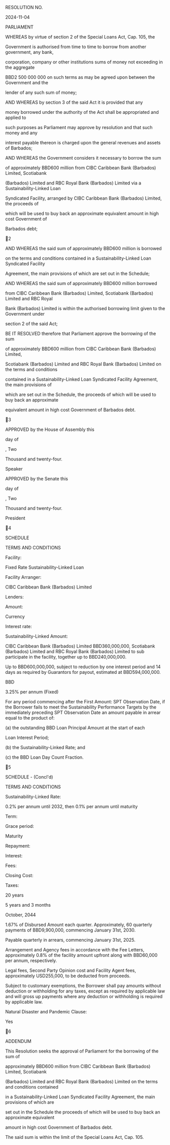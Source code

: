 RESOLUTION NO.

2024-11-04

PARLIAMENT

WHEREAS  by  virtue  of  section  2  of  the  Special  Loans Act,  Cap.  105,  the

Government is authorised from time to time to borrow from another government, any bank,

corporation,  company  or  other  institutions  sums  of  money  not  exceeding  in  the  aggregate

BBD2 500 000 000 on such terms as may be agreed upon between the Government and the

lender of any such sum of money;

AND  WHEREAS  by  section  3  of  the  said  Act  it  is  provided  that  any

money  borrowed  under  the  authority  of  the  Act  shall  be  appropriated  and  applied  to

such  purposes  as  Parliament  may  approve  by  resolution  and  that  such  money  and  any

interest  payable  thereon  is  charged  upon  the  general  revenues  and  assets  of  Barbados;

AND WHEREAS the Government considers it necessary to borrow the sum

of approximately BBD600 million from CIBC Caribbean Bank (Barbados) Limited, Scotiabank

(Barbados) Limited and RBC Royal Bank (Barbados) Limited via a Sustainability-Linked Loan

Syndicated Facility, arranged by CIBC Caribbean Bank (Barbados) Limited, the proceeds of

which will be used to buy back an approximate equivalent amount in high cost Government of

Barbados debt;

2

AND WHEREAS the said sum of approximately BBD600 million is borrowed

on  the  terms  and  conditions  contained  in  a  Sustainability-Linked  Loan  Syndicated  Facility

Agreement, the main provisions of which are set out in the Schedule;

AND WHEREAS the said sum of approximately BBD600 million borrowed

from CIBC Caribbean Bank (Barbados) Limited, Scotiabank (Barbados) Limited and RBC Royal

Bank (Barbados) Limited is within the authorised borrowing limit given to the Government under

section 2 of the said Act;

BE IT RESOLVED therefore that Parliament approve the borrowing of the sum

of  approximately  BBD600  million  from  CIBC  Caribbean  Bank  (Barbados)  Limited,

Scotiabank  (Barbados) Limited and RBC Royal Bank (Barbados) Limited on the terms and conditions

contained in a Sustainability-Linked Loan Syndicated Facility Agreement, the main provisions of

which are set out in the Schedule, the proceeds of which will be used to buy back an approximate

equivalent amount in high cost Government of Barbados debt.

3

APPROVED by the House of Assembly this

day of

, Two

Thousand and twenty-four.

Speaker

APPROVED by the Senate this

day of

, Two

Thousand and twenty-four.

President

4

SCHEDULE

TERMS AND CONDITIONS

Facility:

Fixed Rate Sustainability-Linked Loan

Facility Arranger:

CIBC Caribbean Bank (Barbados) Limited

Lenders:

Amount:

Currency

Interest rate:

Sustainability-Linked
Amount:

CIBC  Caribbean  Bank  (Barbados)  Limited  BBD360,000,000,  Scotiabank
(Barbados) Limited and RBC Royal Bank (Barbados) Limited to sub participate
in the facility, together up to BBD240,000,000.

Up to BBD600,000,000, subject to reduction by one interest period and 14
days as required by Guarantors for payout, estimated at BBD594,000,000.

BBD

3.25% per annum (Fixed)

For any period commencing after the First Amount: SPT Observation Date,
if the Borrower fails to meet the Sustainability Performance Targets by the
immediately preceding SPT Observation Date an amount payable in arrear
equal to the product of:

(a)  the  outstanding  BBD  Loan  Principal  Amount  at  the  start  of  each

Loan Interest Period;

(b)  the Sustainability-Linked Rate; and

(c)  the BBD Loan Day Count Fraction.

5

SCHEDULE - (Concl'd)

TERMS AND CONDITIONS

Sustainability-Linked Rate:

0.2% per annum until 2032, then 0.1% per annum until maturity

Term:

Grace period:

Maturity

Repayment:

Interest:

Fees:

Closing Cost:

Taxes:

20 years

5 years and 3 months

October, 2044

1.67% of Disbursed Amount each quarter.
Approximately,  60  quarterly  payments  of  BBD9,900,000,  commencing
January 31st, 2030.

Payable quarterly in arrears, commencing January 31st, 2025.

Arrangement  and  Agency  fees  in  accordance  with  the  Fee  Letters,
approximately 0.8% of the facility amount upfront along with BBD60,000
per annum, respectively.

Legal fees, Second Party Opinion cost and Facility Agent fees, approximately
USD255,000, to be deducted from proceeds.

Subject to customary exemptions, the Borrower shall pay amounts without
deduction or withholding for any taxes, except as required by applicable law
and will gross up payments where any deduction or withholding is required
by applicable law.

Natural Disaster and Pandemic
Clause:

Yes

6

ADDENDUM

This Resolution seeks the approval of Parliament for the borrowing of the sum of

approximately  BBD600  million  from  CIBC  Caribbean  Bank  (Barbados)  Limited,  Scotiabank

(Barbados) Limited and RBC Royal Bank (Barbados) Limited on the terms and conditions contained

in a Sustainability-Linked Loan Syndicated Facility Agreement, the main provisions of which are

set out in the Schedule the proceeds of which will be used to buy back an approximate equivalent

amount in high cost Government of Barbados debt.

The said sum is within the limit of the Special Loans Act, Cap. 105.

